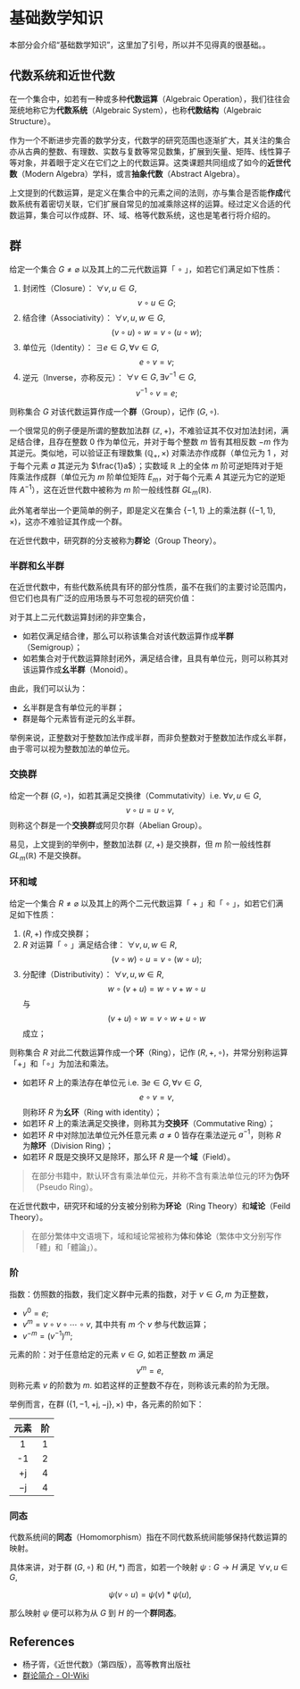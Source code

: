 # 基础数学知识
<!-- https://ctf-wiki.org/crypto/basic/introduction/ -->
本部分会介绍“基础数学知识”，这里加了引号，所以并不见得真的很基础。。

## 代数系统和近世代数

在一个集合中，如若有一种或多种**代数运算**（Algebraic Operation），我们往往会笼统地称它为**代数系统**（Algebraic System），也称**代数结构**（Algebraic Structure）。

作为一个不断进步完善的数学分支，代数学的研究范围也逐渐扩大，其关注的集合亦从古典的整数、有理数、实数与复数等常见数集，扩展到矢量、矩阵、线性算子等对象，并着眼于定义在它们之上的代数运算。这类课题共同组成了如今的**近世代数**（Modern Algebra）学科，或言**抽象代数**（Abstract Algebra）。

上文提到的代数运算，是定义在集合中的元素之间的法则，亦与集合是否能**作成**代数系统有着密切关联，它们扩展自常见的加减乘除这样的运算。经过定义合适的代数运算，集合可以作成群、环、域、格等代数系统，这也是笔者行将介绍的。

## 群

给定一个集合 $G\neq\varnothing$ 以及其上的二元代数运算「 $\circ$ 」，如若它们满足如下性质：

1. 封闭性（Closure）： $\forall v, u \in G,$ $$ v \circ u \in G; $$
2. 结合律（Associativity）： $\forall v, u, w \in G,$ $$ (v \circ u) \circ w = v \circ (u \circ w); $$
3. 单位元（Identity）： $\exists e \in G, \forall v \in G,$ $$ e \circ v = v; $$
4. 逆元（Inverse，亦称反元）： $\forall v \in G, \exists v^{-1} \in G,$ $$ v^{-1} \circ v = e; $$

则称集合 $G$ 对该代数运算作成一个**群**（Group），记作 $(G,\circ)$.

一个很常见的例子便是所谓的整数加法群 $(\mathbb{Z},+)$，不难验证其不仅对加法封闭，满足结合律，且存在整数 $0$ 作为单位元，并对于每个整数 $m$ 皆有其相反数 $-m$ 作为其逆元。类似地，可以验证正有理数集 $(\mathbb{Q}_+,\times)$ 对乘法亦作成群（单位元为 $1$ ，对于每个元素 $a$ 其逆元为 $\frac{1}a$）；实数域 $\mathbb{R}$ 上的全体 $m$ 阶可逆矩阵对于矩阵乘法作成群（单位元为 $m$ 阶单位矩阵 $E_m$，对于每个元素 $A$ 其逆元为它的逆矩阵 $A^{-1}$），这在近世代数中被称为 $m$ 阶一般线性群 $GL_m(\mathbb{R})$.

此外笔者举出一个更简单的例子，即是定义在集合 $\{-1,1\}$ 上的乘法群 $(\{-1,1\},\times)$，这亦不难验证其作成一个群。

在近世代数中，研究群的分支被称为**群论**（Group Theory）。

### 半群和幺半群

在近世代数中，有些代数系统具有环的部分性质，虽不在我们的主要讨论范围内，但它们也具有广泛的应用场景与不可忽视的研究价值：

对于其上二元代数运算封闭的非空集合，

* 如若仅满足结合律，那么可以称该集合对该代数运算作成**半群**（Semigroup）；
* 如若集合对于代数运算除封闭外，满足结合律，且具有单位元，则可以称其对该运算作成**幺半群**（Monoid）。

由此，我们可以认为：

* 幺半群是含有单位元的半群；
* 群是每个元素皆有逆元的幺半群。

举例来说，正整数对于整数加法作成半群，而非负整数对于整数加法作成幺半群，由于零可以视为整数加法的单位元。

### 交换群

给定一个群 $(G,\circ)$，如若其满足交换律（Commutativity）i.e. $\forall v, u \in G,$ $$ v \circ u = u \circ v, $$ 则称这个群是一个**交换群**或阿贝尔群（Abelian Group）。

易见，上文提到的举例中，整数加法群 $(\mathbb{Z},+)$ 是交换群，但 $m$ 阶一般线性群 $GL_m(\mathbb{R})$ 不是交换群。

### 环和域

给定一个集合 $R\neq\varnothing$ 以及其上的两个二元代数运算「 $+$ 」和「 $\circ$ 」，如若它们满足如下性质：

1. $(R,+)$ 作成交换群；
2. $R$ 对运算「 $\circ$ 」满足结合律： $\forall v, u, w \in R,$ $$ (v \circ w) \circ u = v \circ (w \circ u); $$
3. 分配律（Distributivity）： $\forall v, u, w \in R,$ $$ w \circ (v + u) = w \circ v + w \circ u $$ 与 $$ (v + u) \circ w = v \circ w + u \circ w $$ 成立；

则称集合 $R$ 对此二代数运算作成一个**环**（Ring），记作 $(R,+,\circ)$，并常分别称运算「$+$」和「$\circ$」为加法和乘法。

* 如若环 $R$ 上的乘法存在单位元 i.e. $\exists e \in G, \forall v \in G,$ $$ e \circ v = v, $$ 则称环 $R$ 为**幺环**（Ring with identity）；
* 如若环 $R$ 上的乘法满足交换律，则称其为**交换环**（Commutative Ring）；
* 如若环 $R$ 中对除加法单位元外任意元素 $a \neq 0$ 皆存在乘法逆元 $a^{-1}$，则称 $R$ 为**除环**（Division Ring）；
* 如若环 $R$ 既是交换环又是除环，那么环 $R$ 是一个**域**（Field）。

> 在部分书籍中，默认环含有乘法单位元，并称不含有乘法单位元的环为**伪环**（Pseudo Ring）。

在近世代数中，研究环和域的分支被分别称为**环论**（Ring Theory）和**域论**（Feild Theory）。

> 在部分繁体中文语境下，域和域论常被称为**体**和**体论**（繁体中文分别写作「體」和「體論」）。

### 阶

指数：仿照数的指数，我们定义群中元素的指数，对于 $v \in G, m$ 为正整数，

* $v^0 = e;$
* $v^m = v \circ v \circ \cdots \circ v,$ 其中共有 $m$ 个 $v$ 参与代数运算；
* $v^{-m} = \left(v^{-1}\right)^m;$

元素的阶：对于任意给定的元素 $v \in G,$ 如若正整数 $m$ 满足 $$ v^m = e, $$ 则称元素 $v$ 的阶数为 $m$. 如若这样的正整数不存在，则称该元素的阶为无限。

举例而言，在群 $\left(\{1,-1,+\mathrm{j},-\mathrm{j}\},\times\right)$ 中，各元素的阶如下：

| 元素 | 阶 |
|:-:|:-:|
| 1 | 1 |
| -1 | 2 |
| $+\mathrm{j}$ | 4 |
| $-\mathrm{j}$ | 4 |

### 同态

代数系统间的**同态**（Homomorphism）指在不同代数系统间能够保持代数运算的映射。

具体来讲，对于群 $(G,\circ)$ 和 $(H,\ast)$ 而言，如若一个映射 $\psi: G \to H$ 满足 $\forall v, u \in G,$

$$ \psi(v \circ u) = \psi(v) \ast \psi(u), $$

那么映射 $\psi$ 便可以称为从 $G$ 到 $H$ 的一个**群同态**。

## References

* 杨子胥，《近世代数》（第四版），高等教育出版社
* [群论简介 - OI-Wiki](https://oi-wiki.org/math/group-theory/)
